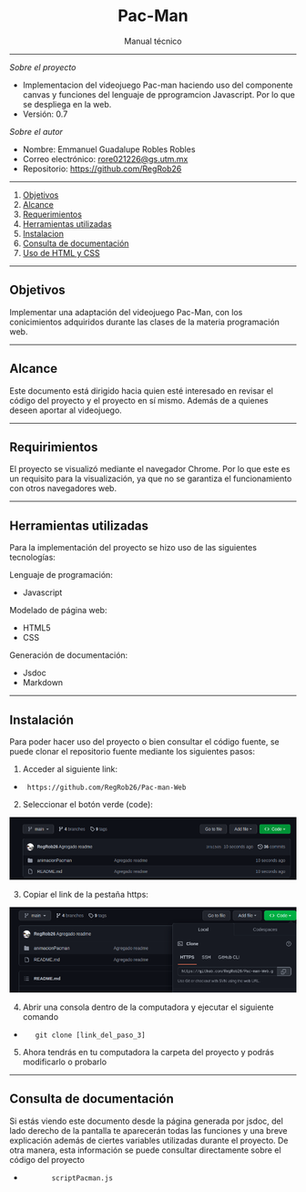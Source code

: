 # <center> Pac-Man

<div style="text-align: center;"> Manual técnico</div>


***
*Sobre el proyecto*

   * Implementacion del videojuego Pac-man haciendo uso del componente canvas y funciones del lenguaje de pprogramcion
    Javascript. Por lo que se despliega en la web.
   * Versión: 0.7

*Sobre el autor*

* Nombre: Emmanuel Guadalupe Robles Robles
* Correo electrónico: <rore021226@gs.utm.mx>
* Repositorio: <https://github.com/RegRob26>
***

1. [Objetivos](#1)
2. [Alcance](#2)
3. [Requerimientos](#3)
4. [Herramientas utilizadas](#4)
5. [Instalacion](#5)
6. [Consulta de documentación](#6)
7. [Uso de HTML y CSS](#7)

***

<a name="1">

## Objetivos
</a>
   Implementar una adaptación del videojuego Pac-Man, con los conicimientos adquiridos durante las clases de la materia
   programación web.

***

<a name="2">

## Alcance
</a>
Este documento está dirigido hacia quien esté interesado en revisar el código del proyecto y el proyecto en sí mismo. 
Además de a quienes deseen aportar al videojuego.


***
<a name="3">

## Requirimientos
</a>

El proyecto se visualizó mediante el navegador Chrome. Por lo que este es un requisito para la visualización,
ya que no se garantiza el funcionamiento con otros navegadores web.
    

***
<a name="4">

## Herramientas utilizadas
</a>

Para la implementación del proyecto se hizo uso de las siguientes tecnologías:

Lenguaje de programación:

* Javascript

Modelado de página web:

* HTML5
* CSS

Generación de documentación:

* Jsdoc
* Markdown

---
<a name="5">

## Instalación
</a>

Para poder hacer uso del proyecto o bien consultar el código fuente, se puede clonar el repositorio fuente mediante los
siguientes pasos:
1. Acceder al siguiente link:

*      https://github.com/RegRob26/Pac-man-Web

2. Seleccionar el botón verde (code):

![Image](imagenes/Screenshot_125.png)

3. Copiar el link de la pestaña https:

![Image](imagenes/Screenshot_127.png)

4. Abrir una consola dentro de la computadora y ejecutar el siguiente comando
*        git clone [link_del_paso_3]

5. Ahora tendrás en tu computadora la carpeta del proyecto y podrás modificarlo o probarlo

----
<a name="">

## Consulta de documentación

</a>

Si estás viendo este documento desde la página generada por jsdoc, del lado derecho de la pantalla te aparecerán todas
las funciones y una breve explicación además de ciertes variables utilizadas durante el proyecto.
De otra manera, esta información se puede consultar directamente sobre el código del proyecto
*            scriptPacman.js
